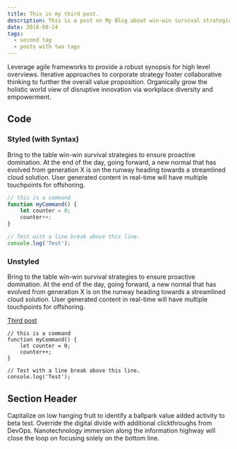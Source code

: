 ```yaml
---
title: This is my third post.
description: This is a post on My Blog about win-win survival strategies.
date: 2018-08-24
tags:
  - second tag
  - posts with two tags
---
```

Leverage agile frameworks to provide a robust synopsis for high level overviews. Iterative approaches to corporate strategy foster collaborative thinking to further the overall value proposition. Organically grow the holistic world view of disruptive innovation via workplace diversity and empowerment.

## Code

### Styled (with Syntax)

Bring to the table win-win survival strategies to ensure proactive domination. At the end of the day, going forward, a new normal that has evolved from generation X is on the runway heading towards a streamlined cloud solution. User generated content in real-time will have multiple touchpoints for offshoring.

```js
// this is a command
function myCommand() {
	let counter = 0;
	counter++;
}

// Test with a line break above this line.
console.log('Test');
```

### Unstyled

Bring to the table win-win survival strategies to ensure proactive domination. At the end of the day, going forward, a new normal that has evolved from generation X is on the runway heading towards a streamlined cloud solution. User generated content in real-time will have multiple touchpoints for offshoring.

<a href="/blog/thirdpost/">Third post</a>


```
// this is a command
function myCommand() {
	let counter = 0;
	counter++;
}

// Test with a line break above this line.
console.log('Test');
```

## Section Header

Capitalize on low hanging fruit to identify a ballpark value added activity to beta test. Override the digital divide with additional clickthroughs from DevOps. Nanotechnology immersion along the information highway will close the loop on focusing solely on the bottom line.
